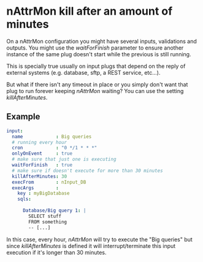 # nAttrMon kill after an amount of minutes

On a nAttrMon configuration you might have several inputs, validations and outputs. You might use the _waitForFinish_ parameter to ensure another instance of the same plug doesn't start while the previous is still running.

This is specially true usually on input plugs that depend on the reply of external systems (e.g. database, sftp, a REST service, etc&#46;&#46;&#46;).

But what if there isn't any timeout in place or you simply don't want that plug to run forever keeping _nAttrMon_ waiting? You can use the setting _killAfterMinutes_.

## Example

````yaml
input:
  name            : Big queries
  # running every hour
  cron            : "0 */1 * * *"
  onlyOnEvent     : true
  # make sure that just one is executing
  waitForFinish   : true
  # make sure if doesn't execute for more than 30 minutes
  killAfterMinutes: 30
  execFrom        : nInput_DB
  execArgs        :
    key : myBigDatabase
    sqls:
      
      Database/Big query 1: |
        SELECT stuff 
        FROM something 
        -- [...]
````

In this case, every hour, _nAttrMon_ will try to execute the "Big queries" but since _killAfterMinutes_ is defined it will interrupt/terminate this input execution if it's longer than 30 minutes.